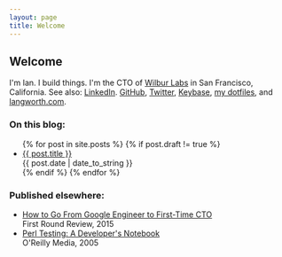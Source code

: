 ```yaml
---
layout: page
title: Welcome
---
```


<h2>Welcome</h2>

<p>
  I'm Ian. I build things.
  I'm the CTO of <a href="https://www.wilburlabs.com/">Wilbur Labs</a> in San Francisco, California.
  See also:
  <a href="https://www.linkedin.com/in/ianlangworth">LinkedIn</a>.
  <a href="https://github.com/statico">GitHub</a>,
  <a href="https://twitter.com/statico">Twitter</a>,
  <a href="https://keybase.io/statico">Keybase</a>,
  <a href="https://github.com/statico/dotfiles">my dotfiles</a>,
  and <a href="https://langworth.com">langworth.com</a>.
</p>

<h3>On this blog:</h3>

<ul class="my-4">
  {% for post in site.posts %}
    {% if post.draft != true %}
      <li class="my-3">
        <a href="{{ post.url }}">{{ post.title }}</a>
        <br/><span class="text-secondary">{{ post.date | date_to_string }}</span>
      </li>
    {% endif %}
  {% endfor %}
</ul>

<h3>Published elsewhere:</h3>

<ul class="my-4">

<li class="my-3">
<a href="http://firstround.com/review/How-to-Go-From-Google-Engineer-to-First-Time-CTO/">How to Go From Google Engineer to First-Time CTO</a>
<br/><span class="text-secondary">First Round Review, 2015</span>
</li>

<li class="my-3">
<a href="http://shop.oreilly.com/product/9780596100926.do">Perl Testing: A Developer's Notebook</a>
<br/><span class="text-secondary">O'Reilly Media, 2005</span>
</li>

</ul>



